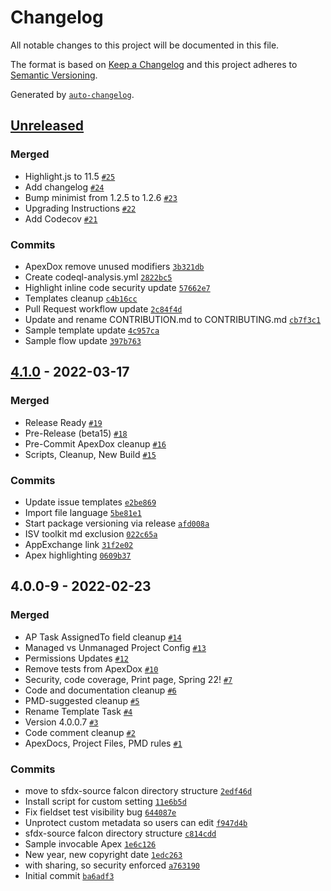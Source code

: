 # Changelog

All notable changes to this project will be documented in this file.

The format is based on [Keep a Changelog](https://keepachangelog.com/en/1.0.0/)
and this project adheres to [Semantic Versioning](https://semver.org/spec/v2.0.0.html).

Generated by [`auto-changelog`](https://github.com/CookPete/auto-changelog).

## [Unreleased](https://github.com/SalesforceLabs/ActionPlansV4/compare/4.1.0...HEAD)

### Merged

- Highlight.js to 11.5 [`#25`](https://github.com/SalesforceLabs/ActionPlansV4/pull/25)
- Add changelog [`#24`](https://github.com/SalesforceLabs/ActionPlansV4/pull/24)
- Bump minimist from 1.2.5 to 1.2.6 [`#23`](https://github.com/SalesforceLabs/ActionPlansV4/pull/23)
- Upgrading Instructions [`#22`](https://github.com/SalesforceLabs/ActionPlansV4/pull/22)
- Add Codecov [`#21`](https://github.com/SalesforceLabs/ActionPlansV4/pull/21)

### Commits

- ApexDox remove unused modifiers [`3b321db`](https://github.com/SalesforceLabs/ActionPlansV4/commit/3b321dbd7d72eb7214e6533d5f24da105c76e6d5)
- Create codeql-analysis.yml [`2822bc5`](https://github.com/SalesforceLabs/ActionPlansV4/commit/2822bc510e267148e3800d3241414893d0b0d92e)
- Highlight inline code security update [`57662e7`](https://github.com/SalesforceLabs/ActionPlansV4/commit/57662e75737928c6362853cbaec4bafd199b6f25)
- Templates cleanup [`c4b16cc`](https://github.com/SalesforceLabs/ActionPlansV4/commit/c4b16ccc9ddac86510c25e14ed1ca06ef605869c)
- Pull Request workflow update [`2c84f4d`](https://github.com/SalesforceLabs/ActionPlansV4/commit/2c84f4dfd17062ddf4d08ff04d773f2a3d3f3d4b)
- Update and rename CONTRIBUTION.md to CONTRIBUTING.md [`cb7f3c1`](https://github.com/SalesforceLabs/ActionPlansV4/commit/cb7f3c1c1ceea838050e6afe65eb89b556ab1d38)
- Sample template update [`4c957ca`](https://github.com/SalesforceLabs/ActionPlansV4/commit/4c957ca63a3a93f0378d95bba563ad86402b990d)
- Sample flow update [`397b763`](https://github.com/SalesforceLabs/ActionPlansV4/commit/397b76342026c63507cacc97a147a43287cc02ee)

## [4.1.0](https://github.com/SalesforceLabs/ActionPlansV4/compare/4.0.0-9...4.1.0) - 2022-03-17

### Merged

- Release Ready [`#19`](https://github.com/SalesforceLabs/ActionPlansV4/pull/19)
- Pre-Release (beta15) [`#18`](https://github.com/SalesforceLabs/ActionPlansV4/pull/18)
- Pre-Commit ApexDox cleanup [`#16`](https://github.com/SalesforceLabs/ActionPlansV4/pull/16)
- Scripts, Cleanup, New Build [`#15`](https://github.com/SalesforceLabs/ActionPlansV4/pull/15)

### Commits

- Update issue templates [`e2be869`](https://github.com/SalesforceLabs/ActionPlansV4/commit/e2be869204599eed28a990fffa43837c3ea3b5be)
- Import file language [`5be81e1`](https://github.com/SalesforceLabs/ActionPlansV4/commit/5be81e17568678735f289c05a080589a5e63bfab)
- Start package versioning via release [`afd008a`](https://github.com/SalesforceLabs/ActionPlansV4/commit/afd008adb2f753dbe5742e9027ea70121b169b9d)
- ISV toolkit md exclusion [`022c65a`](https://github.com/SalesforceLabs/ActionPlansV4/commit/022c65a67eba69f1c220e006a70ca6ececad03b9)
- AppExchange link [`31f2e02`](https://github.com/SalesforceLabs/ActionPlansV4/commit/31f2e028c89548c1cea2677693f0dabc277d9ae1)
- Apex highlighting [`0609b37`](https://github.com/SalesforceLabs/ActionPlansV4/commit/0609b3733a8f5066037768cb1ac6145357d80b6f)

## 4.0.0-9 - 2022-02-23

### Merged

- AP Task AssignedTo field cleanup [`#14`](https://github.com/SalesforceLabs/ActionPlansV4/pull/14)
- Managed vs Unmanaged Project Config [`#13`](https://github.com/SalesforceLabs/ActionPlansV4/pull/13)
- Permissions Updates [`#12`](https://github.com/SalesforceLabs/ActionPlansV4/pull/12)
- Remove tests from ApexDox [`#10`](https://github.com/SalesforceLabs/ActionPlansV4/pull/10)
- Security, code coverage, Print page, Spring 22! [`#7`](https://github.com/SalesforceLabs/ActionPlansV4/pull/7)
- Code and documentation cleanup [`#6`](https://github.com/SalesforceLabs/ActionPlansV4/pull/6)
- PMD-suggested cleanup [`#5`](https://github.com/SalesforceLabs/ActionPlansV4/pull/5)
- Rename Template Task [`#4`](https://github.com/SalesforceLabs/ActionPlansV4/pull/4)
- Version 4.0.0.7 [`#3`](https://github.com/SalesforceLabs/ActionPlansV4/pull/3)
- Code comment cleanup [`#2`](https://github.com/SalesforceLabs/ActionPlansV4/pull/2)
- ApexDocs, Project Files, PMD rules [`#1`](https://github.com/SalesforceLabs/ActionPlansV4/pull/1)

### Commits

- move to sfdx-source falcon directory structure [`2edf46d`](https://github.com/SalesforceLabs/ActionPlansV4/commit/2edf46d356f0e2c029159c2818d874a3a6192620)
- Install script for custom setting [`11e6b5d`](https://github.com/SalesforceLabs/ActionPlansV4/commit/11e6b5d9e07f01a5a60521faa7a9632618fbfd66)
- Fix fieldset test visibility bug [`644087e`](https://github.com/SalesforceLabs/ActionPlansV4/commit/644087e795cae2214dd2a775259537e07c4fc811)
- Unprotect custom metadata so users can edit [`f947d4b`](https://github.com/SalesforceLabs/ActionPlansV4/commit/f947d4b2c6632a19ea680352799a75eac8bc6176)
- sfdx-source falcon directory structure [`c814cdd`](https://github.com/SalesforceLabs/ActionPlansV4/commit/c814cdd051ff6aa4a235c695e04bfe02ed4046bd)
- Sample invocable Apex [`1e6c126`](https://github.com/SalesforceLabs/ActionPlansV4/commit/1e6c12648edb86066bd5e61e53c6460b7a7fa618)
- New year, new copyright date [`1edc263`](https://github.com/SalesforceLabs/ActionPlansV4/commit/1edc263bf22c7db8746ad680229c8c79a7bed2a4)
- with sharing, so security enforced [`a763190`](https://github.com/SalesforceLabs/ActionPlansV4/commit/a7631904886883c75209f37a8e1a2515deb5e91f)
- Initial commit [`ba6adf3`](https://github.com/SalesforceLabs/ActionPlansV4/commit/ba6adf3054bcab551b7b443d5072ce0e12eb91e2)
